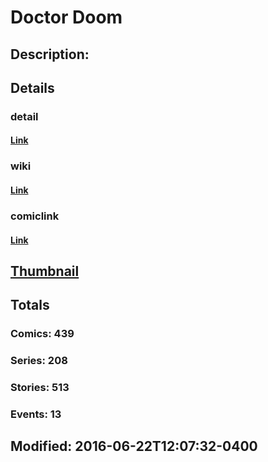 # Doctor Doom
## Description: 
## Details
### detail
#### [Link](http://marvel.com/comics/characters/1009281/doctor_doom?utm_campaign=apiRef&utm_source=225578a89fc76f3d20fbffda5d17a88d)
### wiki
#### [Link](http://marvel.com/universe/Doctor_Doom_%28Victor_von_Doom%29?utm_campaign=apiRef&utm_source=225578a89fc76f3d20fbffda5d17a88d)
### comiclink
#### [Link](http://marvel.com/comics/characters/1009281/doctor_doom?utm_campaign=apiRef&utm_source=225578a89fc76f3d20fbffda5d17a88d)
## [Thumbnail](http://i.annihil.us/u/prod/marvel/i/mg/3/60/53176bb096d17.jpg)
## Totals
### Comics: 439
### Series: 208
### Stories: 513
### Events: 13
## Modified: 2016-06-22T12:07:32-0400